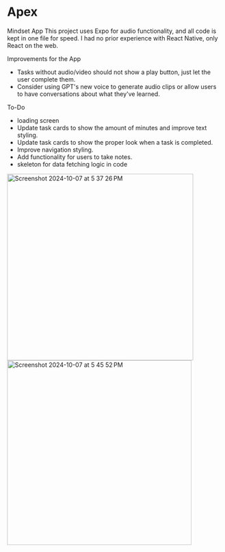 # Apex

Mindset App
This project uses Expo for audio functionality, and all code is kept in one file for speed. I had no prior experience with React Native, only React on the web.

Improvements for the App
- Tasks without audio/video should not show a play button, just let the user complete them.
- Consider using GPT's new voice to generate audio clips or allow users to have conversations about what they've learned.
  
To-Do
- loading screen
- Update task cards to show the amount of minutes and improve text styling.
- Update task cards to show the proper look when a task is completed.
- Improve navigation styling.
- Add functionality for users to take notes.
- skeleton for data fetching logic in code

<img width="435" alt="Screenshot 2024-10-07 at 5 37 26 PM" src="https://github.com/user-attachments/assets/dbc24bc3-9a7e-43ae-a97a-90675db2138a">
<img width="431" alt="Screenshot 2024-10-07 at 5 45 52 PM" src="https://github.com/user-attachments/assets/b27318c1-7988-46dd-b937-b83dd292c73c">
